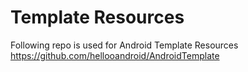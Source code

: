 # Template Resources
Following repo is used for Android Template Resources
https://github.com/hellooandroid/AndroidTemplate

